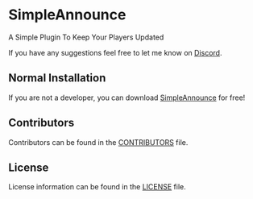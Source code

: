 # SimpleAnnounce
A Simple Plugin To Keep Your Players Updated

If you have any suggestions feel free to let me know on [Discord](https://discord.gg/EFeSKPg739).

## Normal Installation

If you are not a developer, you can download [SimpleAnnounce](https://www.spigotmc.org/resources/92375/) for free!

## Contributors
Contributors can be found in the [CONTRIBUTORS](CONTRIBUTORS.md) file.

## License
License information can be found in the [LICENSE](LICENSE) file.
